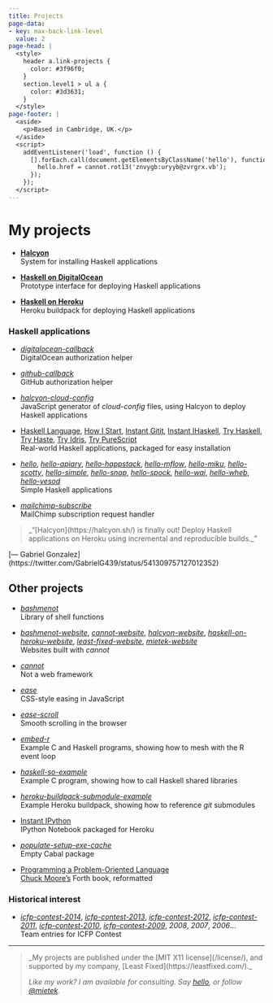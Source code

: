 ```yaml
---
title: Projects
page-data:
- key: max-back-link-level
  value: 2
page-head: |
  <style>
    header a.link-projects {
      color: #3f96f0;
    }
    section.level1 > ul a {
      color: #3d3631;
    }
  </style>
page-footer: |
  <aside>
    <p>Based in Cambridge, UK.</p>
  </aside>
  <script>
    addEventListener('load', function () {
      [].forEach.call(document.getElementsByClassName('hello'), function (hello) {
        hello.href = cannot.rot13('znvygb:uryyb@zvrgrx.vb');
      });
    });
  </script>
---
```



My projects
===========


- [**Halcyon**](https://halcyon.sh/)\
  System for installing Haskell applications
  
- [**Haskell on DigitalOcean**](https://halcyon.sh/deploy/)\
  Prototype interface for deploying Haskell applications

- [**Haskell on Heroku**](https://haskellonheroku.com/)\
  Heroku buildpack for deploying Haskell applications


### Haskell applications

- [_digitalocean-callback_](https://github.com/mietek/digitalocean-callback)\
  DigitalOcean authorization helper

- [_github-callback_](https://github.com/mietek/github-callback)\
  GitHub authorization helper

- [_halcyon-cloud-config_](https://github.com/mietek/halcyon-cloud-config)\
  JavaScript generator of _cloud-config_ files, using Halcyon to deploy Haskell applications

- [Haskell Language](https://github.com/mietek/hl), [How I Start](https://github.com/mietek/howistart), [Instant Gitit](https://github.com/mietek/instant-gitit), [Instant IHaskell](https://github.com/mietek/instant-ihaskell), [Try Haskell](https://github.com/mietek/tryhaskell), [Try Haste](https://github.com/mietek/tryhaste), [Try Idris](https://github.com/mietek/tryidris), [Try PureScript](https://github.com/mietek/trypurescript)\
  Real-world Haskell applications, packaged for easy installation

- [_hello_](https://github.com/mietek/hello), [_hello-apiary_](https://github.com/mietek/hello-apiary), [_hello-happstack_](https://github.com/mietek/hello-happstack), [_hello-mflow_](https://github.com/mietek/hello-mflow), [_hello-miku_](https://github.com/mietek/hello-miku), [_hello-scotty_](https://github.com/mietek/hello-scotty), [_hello-simple_](https://github.com/mietek/hello-simple), [_hello-snap_](https://github.com/mietek/hello-happstack), [_hello-spock_](https://github.com/mietek/hello-spock), [_hello-wai_](https://github.com/mietek/hello-wai), [_hello-wheb_](https://github.com/mietek/hello-wheb), [_hello-yesod_](https://github.com/mietek/hello-yesod)\
  Simple Haskell applications

- [_mailchimp-subscribe_](https://github.com/mietek/mailchimp-subscribe)\
  MailChimp subscription request handler


<aside>
<a class="micro face gabriel-gonzales" href="https://twitter.com/GabrielG439/status/541309757127012352"></a>
<blockquote>_“[Halcyon](https://halcyon.sh/) is finally out! Deploy Haskell applications on Heroku using incremental and reproducible builds._”</blockquote>
<p>[— Gabriel Gonzalez](https://twitter.com/GabrielG439/status/541309757127012352)</p>
</aside>


Other projects
--------------

- [_bashmenot_](https://bashmenot.mietek.io/)\
  Library of shell functions
  
- [_bashmenot-website_](https://github.com/mietek/bashmenot-website), [_cannot-website_](https://github.com/mietek/cannot-website), [_halcyon-website_](https://github.com/mietek/halcyon-website), [_haskell-on-heroku-website_](https://github.com/mietek/haskell-on-heroku-website), [_least-fixed-website_](https://github.com/mietek/least-fixed-website), [_mietek-website_](https://github.com/mietek/mietek-website)\
  Websites built with _cannot_

- [_cannot_](https://cannot.mietek.io/)\
  Not a web framework

- [_ease_](https://github.com/mietek/ease)\
  CSS-style easing in JavaScript

- [_ease-scroll_](https://github.com/mietek/ease-scroll)\
  Smooth scrolling in the browser

- [_embed-r_](https://github.com/mietek/embed-r)\
  Example C and Haskell programs, showing how to mesh with the R event loop

- [_haskell-so-example_](https://github.com/mietek/haskell-so-example)\
  Example C program, showing how to call Haskell shared libraries

- [_heroku-buildpack-submodule-example_](https://github.com/mietek/heroku-buildpack-submodule-example)\
  Example Heroku buildpack, showing how to reference _git_ submodules

- [Instant IPython](https://github.com/mietek/instant-ipython)\
  IPython Notebook packaged for Heroku

- [_populate-setup-exe-cache_](https://github.com/mietek/populate-setup-exe-cache)\
  Empty Cabal package

- [Programming a Problem-Oriented Language](https://github.com/mietek/programming-a-problem-oriented-language)\
  [Chuck Moore’s](http://colorforth.com/) Forth book, reformatted


### Historical interest

- [_icfp-contest-2014_](https://github.com/mietek/icfp-contest-2014), [_icfp-contest-2013_](https://github.com/mietek/icfp-contest-2013), [_icfp-contest-2012_](https://github.com/mietek/icfp-contest-2012), [_icfp-contest-2011_](https://github.com/mietek/icfp-contest-2011), [_icfp-contest-2010_](https://github.com/mietek/icfp-contest-2010), [_icfp-contest-2009_](https://github.com/mietek/icfp-contest-2009), _2008_, _2007_, _2006_…\
  Team entries for ICFP Contest


---

<div class="aside-like">
<a class="face mietek" href="https://mietek.io/"></a>
<blockquote>_My projects are published under the [MIT X11 license](/license/), and supported by my company, [Least Fixed](https://leastfixed.com/)._

_Like my work?  I am available for consulting.  Say <a class="hello" href="">hello</a>, or follow <a href="https://twitter.com/mietek">@mietek</a>._
</blockquote>
</div>
